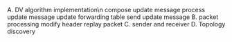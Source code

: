 A. DV algorithm implementation\n
	compose update message
	process update message
	update forwarding table
	send update message 
B. packet processing
	modify header
	replay packet
C. sender and receiver
D. Topology discovery
